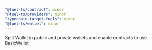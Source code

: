```yaml
---
"@fuel-ts/contract": minor
"@fuel-ts/providers": minor
"typechain-target-fuels": minor
"@fuel-ts/wallet": minor
---
```


Split Wallet in public and private wallets and enable contracts to use BasicWallet
